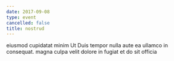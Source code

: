 ```yaml
---
date: 2017-09-08
type: event
cancelled: false
title: nostrud
---
```

eiusmod cupidatat minim Ut Duis tempor nulla aute ea ullamco in consequat. magna culpa velit dolore in fugiat et do sit officia